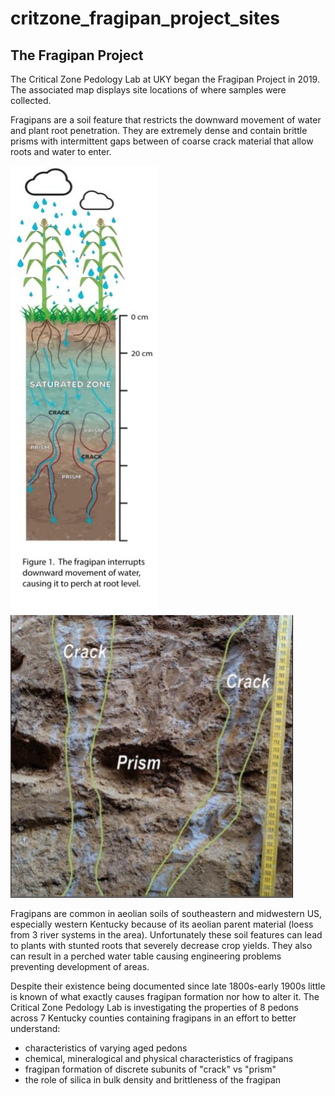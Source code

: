 # critzone_fragipan_project_sites
## The Fragipan Project

The Critical Zone Pedology Lab at UKY began the Fragipan Project in 2019. The associated map displays site locations of where samples were collected.

Fragipans are a soil feature that restricts the downward movement of water and plant root penetration. They are extremely dense and contain brittle prisms with intermittent gaps between of coarse crack material that allow roots and water to enter.

![illustration of fragipan](graphics/fragipan_illustration.jpg)
![demarcated prism crack zones of pedons](graphics/demarcated_prism_crack.jpg)

Fragipans are common in aeolian soils of southeastern and midwestern US, especially western Kentucky because of its aeolian parent material (loess from 3 river systems in the area). Unfortunately these soil features can lead to plants with stunted roots that severely decrease crop yields. They also can result in a perched water table causing engineering problems preventing development of areas.

 Despite their existence being documented since late 1800s-early 1900s little is known of what exactly causes fragipan formation nor how to alter it. The Critical Zone Pedology Lab is investigating the properties of 8 pedons across 7 Kentucky counties containing fragipans in an effort to better understand:
 - characteristics of varying aged pedons
 - chemical, mineralogical and physical characteristics of fragipans
 - fragipan formation of discrete subunits of "crack" vs "prism"
 - the role of silica in bulk density and brittleness of the fragipan






